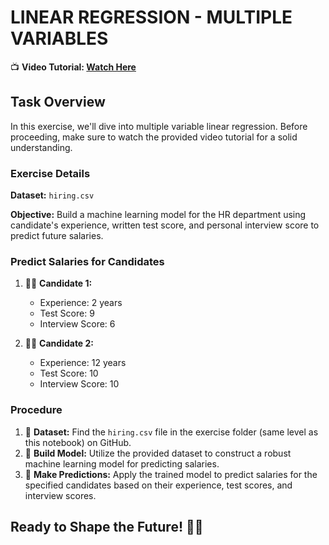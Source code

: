 # **LINEAR REGRESSION - MULTIPLE VARIABLES**

📺 **Video Tutorial: [Watch Here](https://youtube.com/your_video_link)**

## **Task Overview**

In this exercise, we'll dive into multiple variable linear regression. Before proceeding, make sure to watch the provided video tutorial for a solid understanding.

### **Exercise Details**

**Dataset:** `hiring.csv`

**Objective:** Build a machine learning model for the HR department using candidate's experience, written test score, and personal interview score to predict future salaries.

### **Predict Salaries for Candidates**

1. 🕵️‍♂️ **Candidate 1:**

   - Experience: 2 years
   - Test Score: 9
   - Interview Score: 6
2. 🕵️‍♂️ **Candidate 2:**

   - Experience: 12 years
   - Test Score: 10
   - Interview Score: 10

### **Procedure**

1. 📂 **Dataset:** Find the `hiring.csv` file in the exercise folder (same level as this notebook) on GitHub.
2. 🤖 **Build Model:** Utilize the provided dataset to construct a robust machine learning model for predicting salaries.
3. 🚀 **Make Predictions:** Apply the trained model to predict salaries for the specified candidates based on their experience, test scores, and interview scores.

## **Ready to Shape the Future! 💼🌐**
